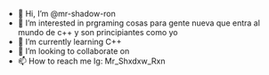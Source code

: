 - 👋 Hi, I’m @mr-shadow-ron
- 👀 I’m interested in  prgraming cosas para gente nueva que entra al mundo de c++ y son principiantes como yo
- 🌱 I’m currently learning C++
- 💞️ I’m looking to collaborate on 
- 📫 How to reach me Ig: Mr_Shxdxw_Rxn

<!---
mr-shadow-ron/mr-shadow-ron is a ✨ special ✨ repository because its `README.md` (this file) appears on your GitHub profile.
You can click the Preview link to take a look at your changes.
--->
